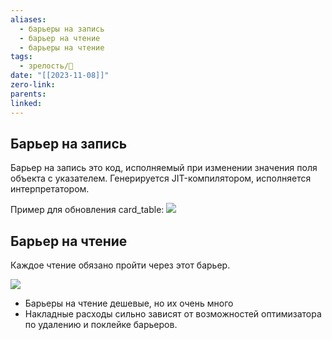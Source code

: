 ```yaml
---
aliases:
  - барьеры на запись
  - барьер на чтение
  - барьеры на чтение
tags:
  - зрелость/🌱
date: "[[2023-11-08]]"
zero-link: 
parents: 
linked:
---
```

## Барьер на запись
Барьер на запись это код, исполняемый при изменении значения поля объекта с указателем. Генерируется JIT-компилятором, исполняется интерпретатором.

Пример для обновления card_table:
![](Pasted%20image%2020231108074333.png)

## Барьер на чтение
Каждое чтение обязано пройти через этот барьер.

![](Pasted%20image%2020231112090742.png)
- Барьеры на чтение дешевые, но их очень много
- Накладные расходы сильно зависят от возможностей оптимизатора по удалению и поклейке барьеров.
